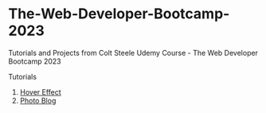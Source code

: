 # The-Web-Developer-Bootcamp-2023
Tutorials and Projects from Colt Steele Udemy Course - The Web Developer Bootcamp 2023

Tutorials
1) [Hover Effect](https://github.com/restropiajr/The-Web-Developer-Bootcamp-2023/tree/master/Hover%20Effect%20Tutorial)
2) [Photo Blog](https://github.com/restropiajr/The-Web-Developer-Bootcamp-2023/tree/master/Photo%20Blog%20Tutorial)
